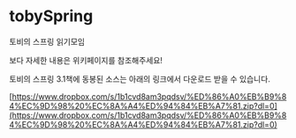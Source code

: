 tobySpring
==========

토비의 스프링 읽기모임

보다 자세한 내용은 위키페이지를 참조해주세요!

토비의 스프링 3.1책에 동봉된 소스는 아래의 링크에서 다운로드 받을 수 있습니다.

[https://www.dropbox.com/s/1b1cvd8am3pqdsv/%ED%86%A0%EB%B9%84%EC%9D%98%20%EC%8A%A4%ED%94%84%EB%A7%81.zip?dl=0](https://www.dropbox.com/s/1b1cvd8am3pqdsv/%ED%86%A0%EB%B9%84%EC%9D%98%20%EC%8A%A4%ED%94%84%EB%A7%81.zip?dl=0)
